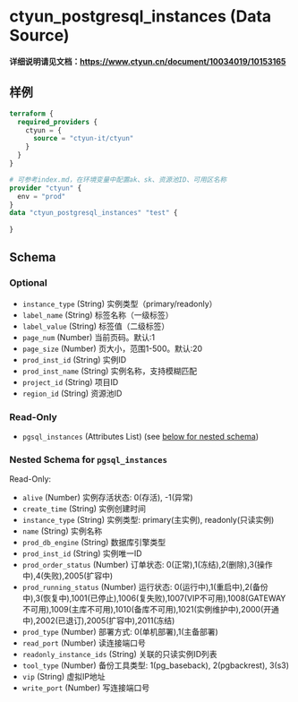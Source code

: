 # ctyun_postgresql_instances (Data Source)
**详细说明请见文档：https://www.ctyun.cn/document/10034019/10153165**



## 样例

```terraform
terraform {
  required_providers {
    ctyun = {
      source = "ctyun-it/ctyun"
    }
  }
}

# 可参考index.md，在环境变量中配置ak、sk、资源池ID、可用区名称
provider "ctyun" {
  env = "prod"
}
data "ctyun_postgresql_instances" "test" {
  
}
```

<!-- schema generated by tfplugindocs -->
## Schema

### Optional

- `instance_type` (String) 实例类型（primary/readonly）
- `label_name` (String) 标签名称（一级标签）
- `label_value` (String) 标签值（二级标签）
- `page_num` (Number) 当前页码。默认:1
- `page_size` (Number) 页大小，范围1-500。默认:20
- `prod_inst_id` (String) 实例ID
- `prod_inst_name` (String) 实例名称，支持模糊匹配
- `project_id` (String) 项目ID
- `region_id` (String) 资源池ID

### Read-Only

- `pgsql_instances` (Attributes List) (see [below for nested schema](#nestedatt--pgsql_instances))

<a id="nestedatt--pgsql_instances"></a>
### Nested Schema for `pgsql_instances`

Read-Only:

- `alive` (Number) 实例存活状态: 0(存活), -1(异常)
- `create_time` (String) 实例创建时间
- `instance_type` (String) 实例类型: primary(主实例), readonly(只读实例)
- `name` (String) 实例名称
- `prod_db_engine` (String) 数据库引擎类型
- `prod_inst_id` (String) 实例唯一ID
- `prod_order_status` (Number) 订单状态: 0(正常),1(冻结),2(删除),3(操作中),4(失败),2005(扩容中)
- `prod_running_status` (Number) 运行状态: 0(运行中),1(重启中),2(备份中),3(恢复中),1001(已停止),1006(复失败),1007(VIP不可用),1008(GATEWAY不可用),1009(主库不可用),1010(备库不可用),1021(实例维护中),2000(开通中),2002(已退订),2005(扩容中),2011(冻结)
- `prod_type` (Number) 部署方式: 0(单机部署),1(主备部署)
- `read_port` (Number) 读连接端口号
- `readonly_instance_ids` (String) 关联的只读实例ID列表
- `tool_type` (Number) 备份工具类型: 1(pg_baseback), 2(pgbackrest), 3(s3)
- `vip` (String) 虚拟IP地址
- `write_port` (Number) 写连接端口号